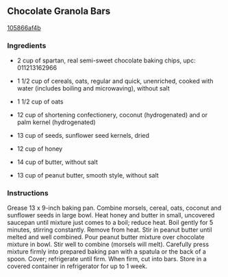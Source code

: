 ## Chocolate Granola Bars

[105866af4b](http://www.food.com/recipe/chocolate-granola-bars-387465)

### Ingredients

 - 2 cup of spartan, real semi-sweet chocolate baking chips, upc: 011213162966

 - 1 1/2 cup of cereals, oats, regular and quick, unenriched, cooked with water (includes boiling and microwaving), without salt

 - 1 1/2 cup of oats

 - 12 cup of shortening confectionery, coconut (hydrogenated) and or palm kernel (hydrogenated)

 - 13 cup of seeds, sunflower seed kernels, dried

 - 12 cup of honey

 - 14 cup of butter, without salt

 - 13 cup of peanut butter, smooth style, without salt

### Instructions

Grease 13 x 9-inch baking pan. Combine morsels, cereal, oats, coconut and sunflower seeds in large bowl. Heat honey and butter in small, uncovered saucepan until mixture just comes to a boil; reduce heat. Boil gently for 5 minutes, stirring constantly. Remove from heat. Stir in peanut butter until melted and well combined. Pour peanut butter mixture over chocolate mixture in bowl. Stir well to combine (morsels will melt). Carefully press mixture firmly into prepared baking pan with a spatula or the back of a spoon. Cover; refrigerate until firm. When firm, cut into bars. Store in a covered container in refrigerator for up to 1 week.